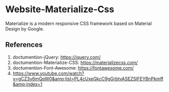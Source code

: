 # Website-Materialize-Css
Materialize is a modern responsive CSS framework based on Material Design by Google.

## References
1) doctumention-jQuery: https://jquery.com/
2) doctumention-Materialize-CSS: https://materializecss.com/
3) doctumention-Font-Awesome: https://fontawesome.com/
4) https://www.youtube.com/watch?v=gCZ3y6mQpW0&amp;list=PL4cUxeGkcC9gGrbtvASEZSlFEYBnPkmff&amp;index=1 
